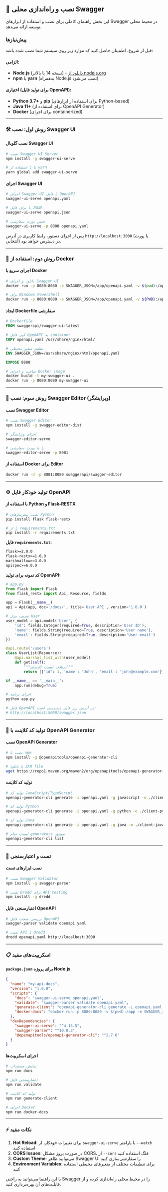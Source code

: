 ## 🔧 نصب و راه‌اندازی محلی Swagger

این بخش راهنمای کاملی برای نصب و استفاده از ابزارهای Swagger در محیط محلی توسعه ارائه می‌دهد.

### پیش‌نیازها

قبل از شروع، اطمینان حاصل کنید که موارد زیر روی سیستم شما نصب شده باشد:

#### الزامی:
- **Node.js** (نسخه 14 یا بالاتر) - [دانلود از nodejs.org](https://nodejs.org/)
- **npm** یا **yarn** (به‌همراه Node.js نصب می‌شود)

#### اختیاری (برای تولید فایل OpenAPI):
- **Python 3.7+** و **pip** (برای استفاده از ابزارهای Python-based)
- **Java 11+** (برای استفاده از OpenAPI Generator)
- **Docker** (برای اجرای containerized)

---

### 🛠️ روش اول: نصب Swagger UI

#### نصب گلوبال Swagger UI

```bash
# نصب Swagger UI Server
npm install -g swagger-ui-serve

# یا با استفاده از yarn
yarn global add swagger-ui-serve
```

#### اجرای Swagger UI

```bash
# اجرای Swagger UI با فایل OpenAPI
swagger-ui-serve openapi.yaml

# یا برای فایل JSON
swagger-ui-serve openapi.json

# تعیین پورت سفارشی
swagger-ui-serve -p 8080 openapi.yaml
```

پس از اجرای دستور، رابط کاربری در آدرس `http://localhost:3000` (یا پورت انتخابی) در دسترس خواهد بود.

---

### 🐳 روش دوم: استفاده از Docker

#### اجرای سریع با Docker

```bash
# دانلود و اجرای Swagger UI
docker run -p 8080:8080 -e SWAGGER_JSON=/app/openapi.yaml -v $(pwd):/app swaggerapi/swagger-ui

# برای Windows PowerShell
docker run -p 8080:8080 -e SWAGGER_JSON=/app/openapi.yaml -v ${PWD}:/app swaggerapi/swagger-ui
```

#### ایجاد Dockerfile سفارشی

```dockerfile
# Dockerfile
FROM swaggerapi/swagger-ui:latest

# کپی فایل OpenAPI به container
COPY openapi.yaml /usr/share/nginx/html/

# تنظیم متغیر محیطی
ENV SWAGGER_JSON=/usr/share/nginx/html/openapi.yaml

EXPOSE 8080
```

```bash
# ساخت و اجرای Docker image
docker build -t my-swagger-ui .
docker run -p 8080:8080 my-swagger-ui
```

---

### 📝 روش سوم: نصب Swagger Editor (ویرایشگر)

#### نصب Swagger Editor

```bash
# نصب Swagger Editor
npm install -g swagger-editor-dist

# اجرای ویرایشگر
swagger-editor-serve

# یا با پورت سفارشی
swagger-editor-serve -p 8081
```

#### استفاده از Docker برای Editor

```bash
docker run -d -p 8081:8080 swaggerapi/swagger-editor
```

---

### ⚙️ تولید خودکار فایل OpenAPI

#### با استفاده از Python و Flask-RESTX

```bash
# نصب پیش‌نیازهای Python
pip install flask flask-restx

# یا از requirements.txt
pip install -r requirements.txt
```

**فایل `requirements.txt`:**

```txt
flask>=2.0.0
flask-restx>=1.0.0
marshmallow>=3.0.0
apispec>=6.0.0
```

**کد نمونه برای تولید OpenAPI:**

```python
# app.py
from flask import Flask
from flask_restx import Api, Resource, fields

app = Flask(__name__)
api = Api(app, doc='/docs/', title='User API', version='1.0.0')

# تعریف مدل User
user_model = api.model('User', {
    'id': fields.Integer(required=True, description='User ID'),
    'name': fields.String(required=True, description='User name'),
    'email': fields.String(required=True, description='User email')
})

@api.route('/users')
class UserList(Resource):
    @api.marshal_list_with(user_model)
    def get(self):
        """دریافت لیست کاربران"""
        return [{'id': 1, 'name': 'John', 'email': 'john@example.com'}]

if __name__ == '__main__':
    app.run(debug=True)
```

```bash
# اجرای برنامه
python app.py

# فایل OpenAPI در آدرس زیر قابل دسترسی است:
# http://localhost:5000/swagger.json
```

---

### 🔄 تولید کد کلاینت با OpenAPI Generator

#### نصب OpenAPI Generator

```bash
# نصب با npm
npm install -g @openapitools/openapi-generator-cli

# یا دانلود JAR file
wget https://repo1.maven.org/maven2/org/openapitools/openapi-generator-cli/7.0.1/openapi-generator-cli-7.0.1.jar
```

#### تولید کد کلاینت

```bash
# تولید کد JavaScript/TypeScript
openapi-generator-cli generate -i openapi.yaml -g javascript -o ./client-js

# تولید کد Python
openapi-generator-cli generate -i openapi.yaml -g python -o ./client-python

# تولید کد Java
openapi-generator-cli generate -i openapi.yaml -g java -o ./client-java

# لیست تمام generators موجود
openapi-generator-cli list
```

---

### 🧪 تست و اعتبارسنجی

#### نصب ابزارهای تست

```bash
# نصب Swagger Validator
npm install -g swagger-parser

# نصب Dredd برای API testing
npm install -g dredd
```

#### اعتبارسنجی فایل OpenAPI

```bash
# بررسی صحت فایل OpenAPI
swagger-parser validate openapi.yaml

# تست API با Dredd
dredd openapi.yaml http://localhost:3000
```

---

### 📋 اسکریپت‌های مفید

#### `package.json` برای پروژه Node.js

```json
{
  "name": "my-api-docs",
  "version": "1.0.0",
  "scripts": {
    "docs": "swagger-ui-serve openapi.yaml",
    "validate": "swagger-parser validate openapi.yaml",
    "generate-client": "openapi-generator-cli generate -i openapi.yaml -g javascript -o ./client",
    "docker-docs": "docker run -p 8080:8080 -v $(pwd):/app -e SWAGGER_JSON=/app/openapi.yaml swaggerapi/swagger-ui"
  },
  "devDependencies": {
    "swagger-ui-serve": "^4.15.5",
    "swagger-parser": "^10.0.3",
    "@openapitools/openapi-generator-cli": "^2.7.0"
  }
}
```

#### اجرای اسکریپت‌ها

```bash
# نمایش مستندات
npm run docs

# اعتبارسنجی فایل
npm run validate

# تولید کد کلاینت
npm run generate-client

# اجرای Docker
npm run docker-docs
```

---

### ⚡ نکات مفید

1. **Hot Reload**: برای تغییرات خودکار، از `swagger-ui-serve` با پارامتر `--watch` استفاده کنید
2. **CORS Issues**: در صورت بروز مشکل CORS، از `--cors` فلگ استفاده کنید
3. **Custom Theme**: می‌توانید ظاهر Swagger UI را سفارشی‌سازی کنید
4. **Environment Variables**: برای تنظیمات مختلف از متغیرهای محیطی استفاده کنید

با این راهنما می‌توانید به راحتی Swagger را در محیط محلی راه‌اندازی کرده و از قابلیت‌های آن بهره‌برداری کنید.